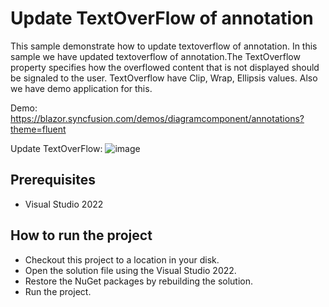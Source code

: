 # Update TextOverFlow of annotation

This sample demonstrate how to update textoverflow of annotation. In this sample we have updated textoverflow of annotation.The TextOverflow property specifies how the overflowed content that is not displayed should be signaled to the user. TextOverflow have Clip, Wrap, Ellipsis values. Also we have demo application for this.

Demo: https://blazor.syncfusion.com/demos/diagramcomponent/annotations?theme=fluent

Update TextOverFlow:
![image](https://user-images.githubusercontent.com/77827252/215021218-9e25f8b3-dbd5-4fdc-8e2e-94873a7605d9.png)

## Prerequisites

* Visual Studio 2022

## How to run the project

* Checkout this project to a location in your disk.
* Open the solution file using the Visual Studio 2022.
* Restore the NuGet packages by rebuilding the solution.
* Run the project.
